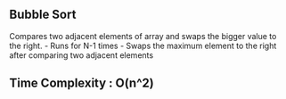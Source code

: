## Bubble Sort

Compares two adjacent elements of array and swaps the bigger value to the right. 
    - Runs for N-1 times
    - Swaps the maximum element to the right after comparing two adjacent elements

## Time Complexity : O(n^2)